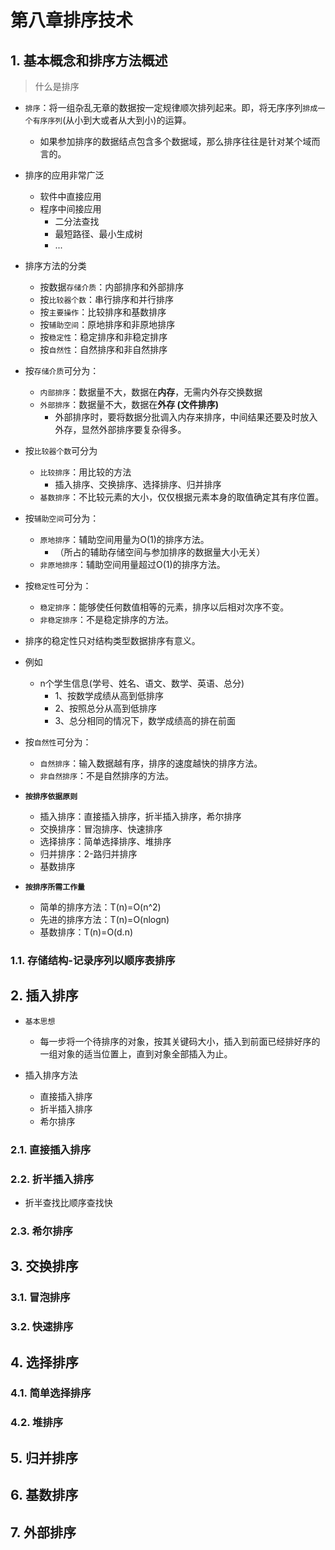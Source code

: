 # 第八章排序技术




    

    





## 1. 基本概念和排序方法概述
> 什么是排序

- `排序`：将一组杂乱无章的数据按一定规律顺次排列起来。即，将无序序列`排成一个有序序列`(从小到大或者从大到小)的运算。
    - 如果参加排序的数据结点包含多个数据域，那么排序往往是针对某个域而言的。
    
- 排序的应用非常广泛
    - 软件中直接应用
    - 程序中间接应用
        - 二分法查找
        - 最短路径、最小生成树
        - ...
        
- 排序方法的分类
    - 按数据`存储介质`：内部排序和外部排序
    - 按`比较器个数`：串行排序和并行排序
    - 按`主要操作`：比较排序和基数排序
    - 按`辅助空间`：原地排序和非原地排序
    - 按`稳定性`：稳定排序和非稳定排序
    - 按`自然性`：自然排序和非自然排序
    
- 按`存储介质`可分为：
    - `内部排序`：数据量不大，数据在**内存**，无需内外存交换数据
    - `外部排序`：数据量不大，数据在**外存 (文件排序)**
        - 外部排序时，要将数据分批调入内存来排序，中间结果还要及时放入外存，显然外部排序要复杂得多。

- 按`比较器个数`可分为
    - `比较排序`：用比较的方法
        - 插入排序、交换排序、选择排序、归并排序
    - `基数排序`：不比较元素的大小，仅仅根据元素本身的取值确定其有序位置。

- 按`辅助空间`可分为：
    - `原地排序`：辅助空间用量为O(1)的排序方法。
        - （所占的辅助存储空间与参加排序的数据量大小无关）
    - `非原地排序`：辅助空间用量超过O(1)的排序方法。
    
- 按`稳定性`可分为：
    - `稳定排序`：能够使任何数值相等的元素，排序以后相对次序不变。
    - `非稳定排序`：不是稳定排序的方法。

- 排序的稳定性只对结构类型数据排序有意义。
- 例如
    - n个学生信息(学号、姓名、语文、数学、英语、总分)
        - 1、按数学成绩从高到低排序
        - 2、按照总分从高到低排序
        - 3、总分相同的情况下，数学成绩高的排在前面
        

- 按`自然性`可分为：
    - `自然排序`：输入数据越有序，排序的速度越快的排序方法。
    - `非自然排序`：不是自然排序的方法。


- **`按排序依据原则`**
    - 插入排序：直接插入排序，折半插入排序，希尔排序
    - 交换排序：冒泡排序、快速排序
    - 选择排序：简单选择排序、堆排序
    - 归并排序：2-路归并排序
    - 基数排序
    
- **`按排序所需工作量`**
    - 简单的排序方法：T(n)=O(n^2)
    - 先进的排序方法：T(n)=O(nlogn)
    - 基数排序：T(n)=O(d.n)


### 1.1. 存储结构-记录序列以顺序表排序
    

## 2. 插入排序

- `基本思想`
    - 每一步将一个待排序的对象，按其关键码大小，插入到前面已经排好序的一组对象的适当位置上，直到对象全部插入为止。


- 插入排序方法
    - 直接插入排序
    - 折半插入排序
    - 希尔排序
    
### 2.1. 直接插入排序

### 2.2. 折半插入排序

- 折半查找比顺序查找快

### 2.3. 希尔排序


## 3. 交换排序

### 3.1. 冒泡排序

### 3.2. 快速排序


## 4. 选择排序

### 4.1. 简单选择排序

### 4.2. 堆排序

## 5. 归并排序

## 6. 基数排序

## 7. 外部排序 
